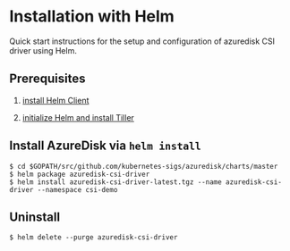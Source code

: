# Installation with Helm

Quick start instructions for the setup and configuration of azuredisk CSI driver using Helm.

## Prerequisites

1. [install Helm Client](https://helm.sh/docs/using_helm/#installing-the-helm-client)

2. [initialize Helm and install Tiller](https://helm.sh/docs/using_helm/#initialize-helm-and-install-tiller)

## Install AzureDisk via `helm install`

```shell
$ cd $GOPATH/src/github.com/kubernetes-sigs/azuredisk/charts/master
$ helm package azuredisk-csi-driver
$ helm install azuredisk-csi-driver-latest.tgz --name azuredisk-csi-driver --namespace csi-demo
```

## Uninstall

```shell
$ helm delete --purge azuredisk-csi-driver
```
